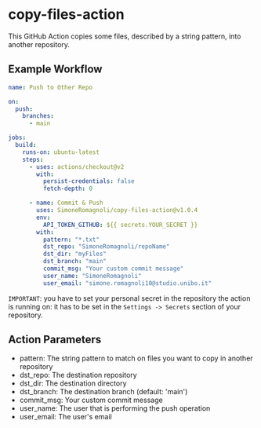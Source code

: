 # copy-files-action
This GitHub Action copies some files, described by a string pattern, into another repository.

## Example Workflow
```yml
name: Push to Other Repo

on:
  push:
    branches:
      - main

jobs:
  build:
    runs-on: ubuntu-latest
    steps:
      - uses: actions/checkout@v2
        with:
          persist-credentials: false
          fetch-depth: 0

      - name: Commit & Push
        uses: SimoneRomagnoli/copy-files-action@v1.0.4
        env:
          API_TOKEN_GITHUB: ${{ secrets.YOUR_SECRET }}
        with:
          pattern: "*.txt"
          dst_repo: "SimoneRomagnoli/repoName"
          dst_dir: "myFiles"
          dst_branch: "main"
          commit_msg: "Your custom commit message"
          user_name: "SimoneRomagnoli"
          user_email: "simone.romagnoli10@studio.unibo.it"
```

```IMPORTANT```: you have to set your personal secret in the repository the action is running on: it has to be set in the `Settings -> Secrets` section of your repository. 

## Action Parameters

* pattern: The string pattern to match on files you want to copy in another repository
* dst_repo: The destination repository
* dst_dir: The destination directory
* dst_branch: The destination branch (default: 'main')
* commit_msg: Your custom commit message
* user_name: The user that is performing the push operation
* user_email: The user's email